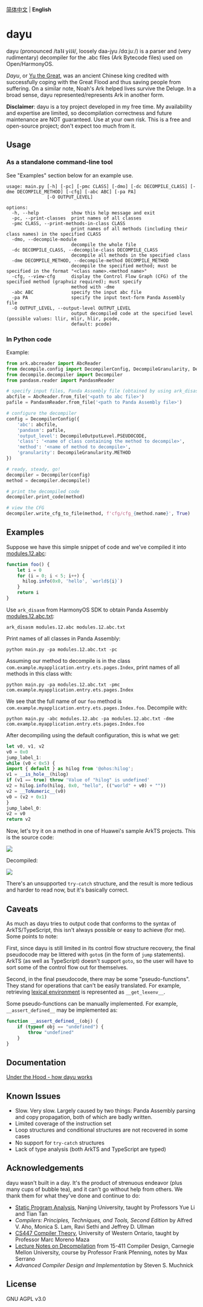 [简体中文](README_zh_simp.md) | **English**

# dayu
dayu (pronounced /ta˥˨ y˨˩˨/, loosely daa-jyu /dɑːjuː/) is a parser and (very rudimentary) decompiler for the .abc files (Ark Bytecode files) used on Open/HarmonyOS.

*Dayu*, or [Yu the Great](https://en.wikipedia.org/wiki/Yu_the_Great), was an ancient Chinese king credited with successfully coping with the Great Flood and thus saving people from suffering. On a similar note, Noah's Ark helped lives survive the Deluge. In a broad sense, dayu represented/represents Ark in another form. 

**Disclaimer**: dayu is a toy project developed in my free time. My availability and expertise are limited, so decompilation correctness and future maintenance are NOT guaranteed. Use at your own risk. This is a free and open-source project; don't expect too much from it.

## Usage
### As a standalone command-line tool
See "Examples" section below for an example use.

```
usage: main.py [-h] [-pc] [-pmc CLASS] [-dmo] [-dc DECOMPILE_CLASS] [-dme DECOMPILE_METHOD] [-cfg] [-abc ABC] [-pa PA]
               [-O OUTPUT_LEVEL]

options:
  -h, --help            show this help message and exit
  -pc, --print-classes  print names of all classes
  -pmc CLASS, --print-methods-in-class CLASS
                        print names of all methods (including their class names) in the specified CLASS
  -dmo, --decompile-module
                        decompile the whole file
  -dc DECOMPILE_CLASS, --decompile-class DECOMPILE_CLASS
                        decompile all methods in the specified class
  -dme DECOMPILE_METHOD, --decompile-method DECOMPILE_METHOD
                        decompile the specified method; must be specified in the format "<class name>.<method name>"
  -cfg, --view-cfg      display the Control Flow Graph (CFG) of the specified method (graphviz required); must specify
                        method with -dme
  -abc ABC              specify the input abc file
  -pa PA                specify the input text-form Panda Assembly file
  -O OUTPUT_LEVEL, --output-level OUTPUT_LEVEL
                        output decompiled code at the specified level (possible values: llir, mlir, hlir, pcode,
                        default: pcode)
```

### In Python code
Example:

```python
from ark.abcreader import AbcReader
from decompile.config import DecompilerConfig, DecompileGranularity, DecompileOutputLevel
from decompile.decompiler import Decompiler
from pandasm.reader import PandasmReader

# specify input files, Panda Assembly file (obtained by using ark_disasm tool from the SDK) is required for decompilation
abcfile = AbcReader.from_file('<path to abc file>')
pafile = PandasmReader.from_file('<path to Panda Assembly file>')

# configure the decompiler
config = DecompilerConfig({
    'abc': abcfile,
    'pandasm': pafile,
    'output_level': DecompileOutputLevel.PSEUDOCODE,
    'class': '<name of class containing the method to decompile>',
    'method': '<name of method to decompile>',
    'granularity': DecompileGranularity.METHOD
})

# ready, steady, go!
decompiler = Decompiler(config)
method = decompiler.decompile()

# print the decompiled code
decompiler.print_code(method)

# view the CFG
decompiler.write_cfg_to_file(method, f'cfg/cfg_{method.name}', True)
```

## Examples
Suppose we have this simple snippet of code and we've compiled it into [modules.12.abc](examples/modules.12.abc):

```typescript
function foo() {
    let i = 0
    for (i = 0; i < 5; i++) {
      hilog.info(0x0, 'hello', `world${i}`)
    }
    return i
}
```

Use `ark_disasm` from HarmonyOS SDK to obtain Panda Assembly [modules.12.abc.txt](examples/modules.12.abc.txt):
```shell
ark_disasm modules.12.abc modules.12.abc.txt
```

Print names of all classes in Panda Assembly:
```shell
python main.py -pa modules.12.abc.txt -pc
```

Assuming our method to decompile is in the class `com.example.myapplication.entry.ets.pages.Index`, print names of all methods in this class with:
```shell
python main.py -pa modules.12.abc.txt -pmc com.example.myapplication.entry.ets.pages.Index
```

We see that the full name of our `foo` method is `com.example.myapplication.entry.ets.pages.Index.foo`. Decompile with:
```shell
python main.py -abc modules.12.abc -pa modules.12.abc.txt -dme com.example.myapplication.entry.ets.pages.Index.foo
```

After decompiling using the default configuration, this is what we get:

```typescript
let v0, v1, v2 
v0 = 0x0
jump_label_1:
while (v0 < 0x5) { 
import { default } as hilog from '@ohos:hilog';
v1 = __is_hole__(hilog)
if (v1 == true) throw 'Value of "hilog" is undefined'
v2 = hilog.info(hilog, 0x0, "hello", (("world" + v0) + ""))
v2 = __ToNumeric__(v0)
v0 = (v2 + 0x1)
} 
jump_label_0:
v2 = v0
return v2
```

Now, let's try it on a method in one of Huawei's sample ArkTS projects. This is the source code:

![](docs/imgs/src_cropImage.png)

Decompiled:

![](docs/imgs/cfg_cropImage.png)

There's an unsupported `try-catch` structure, and the result is more tedious and harder to read now, but it's basically correct.

## Caveats
As much as dayu tries to output code that conforms to the syntax of ArkTS/TypeScript, this isn't always possible or easy to achieve (for me). Some points to note:  

First, since dayu is still limited in its control flow structure recovery, the final pseudocode may be littered with `goto`s (in the form of `jump` statements). ArkTS (as well as TypeScript) doesn't support `goto`, so the user will have to sort some of the control flow out for themselves.

Second, in the final pseudocode, there may be some "pseudo-functions". They stand for operations that can't be easily translated. For example, retrieving [lexical environment](https://gitee.com/openharmony/docs/blob/master/en/application-dev/quick-start/arkts-bytecode-fundamentals.md#lexical-environment-and-lexical-variable) is represented as `__get_lexenv__`.

Some pseudo-functions can be manually implemented. For example, `__assert_defined__` may be implemented as:

```typescript
function __assert_defined__(obj) {
    if (typeof obj == "undefined") {
        throw "undefined"
    }
} 
```

## Documentation
[Under the Hood - how dayu works](docs/how_it_works.md)

## Known Issues
- Slow. Very slow. Largely caused by two things: Panda Assembly parsing and copy propagation, both of which are badly written.
- Limited coverage of the instruction set
- Loop structures and conditional structures are not recovered in some cases
- No support for `try-catch` structures
- Lack of type analysis (both ArkTS and TypeScript are typed)

## Acknowledgements
dayu wasn't built in a day. It's the product of strenuous endeavor (plus many cups of bubble tea), and it can't go without help from others. We thank them for what they've done and continue to do:
- [Static Program Analysis](https://www.bilibili.com/video/BV1b7411K7P4/), Nanjing University, taught by Professors Yue Li and Tian Tan
- *Compilers: Principles, Techniques, and Tools, Second Edition* by Alfred V. Aho, Monica S. Lam, Ravi Sethi and Jeffrey D. Ullman
- [CS447 Compiler Theory](https://www.csd.uwo.ca/~mmorenom//CS447/Lectures/CodeOptimization.html/index.html), University of Western Ontario, taught by Professor Marc Moreno Maza
- [Lecture Notes on Decompilation](https://www.cs.cmu.edu/~fp/courses/15411-f13/lectures/20-decompilation.pdf) from 15-411 Compiler Design, Carnegie Mellon University, course by Professor Frank Pfenning, notes by Max Serrano
- *Advanced Compiler Design and Implementation* by Steven S. Muchnick

## License
GNU AGPL v3.0
